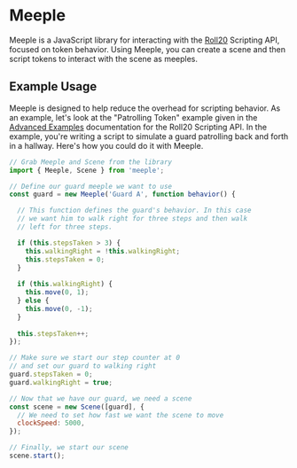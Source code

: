 # Meeple

Meeple is a JavaScript library for interacting with the [Roll20](https://roll20.net/) Scripting API, focused on token behavior. Using Meeple, you can create a scene and then script tokens to interact with the scene as meeples.

## Example Usage
Meeple is designed to help reduce the overhead for scripting behavior. As an example, let's look at the "Patrolling Token" example given in the [Advanced Examples](https://wiki.roll20.net/API:Advanced_Examples) documentation for the Roll20 Scripting API. In the example, you're writing a script to simulate a guard patrolling back and forth in a hallway. Here's how you could do it with Meeple.

```JavaScript
// Grab Meeple and Scene from the library
import { Meeple, Scene } from 'meeple';

// Define our guard meeple we want to use
const guard = new Meeple('Guard A', function behavior() {

  // This function defines the guard's behavior. In this case
  // we want him to walk right for three steps and then walk
  // left for three steps.

  if (this.stepsTaken > 3) {
    this.walkingRight = !this.walkingRight;
    this.stepsTaken = 0;
  }
  
  if (this.walkingRight) {
    this.move(0, 1);
  } else {
    this.move(0, -1);
  }
  
  this.stepsTaken++;
});

// Make sure we start our step counter at 0
// and set our guard to walking right
guard.stepsTaken = 0;
guard.walkingRight = true;

// Now that we have our guard, we need a scene
const scene = new Scene([guard], {
  // We need to set how fast we want the scene to move
  clockSpeed: 5000,
});

// Finally, we start our scene
scene.start();
```
